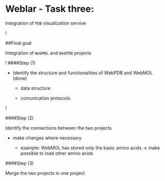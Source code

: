 Weblar - Task three: 
==================
Integration of `PDB` visualization servive

!

##Final goal

Integration of `WebMOL` and `WebPDB` projects

!
####Step (1)
* Identify the structure and functionalities of WebPDB and WebMOL (done)
	
	- data structure 
	
	- comunication protocols

!

####Step (2)

Identify the connections between the two projects

* make changes where necessary
		
	- example: WebMOL has stored only the basic amino acids
	-> make possible to load other amino acids 

####Step (3)

Merge the two projects in one project